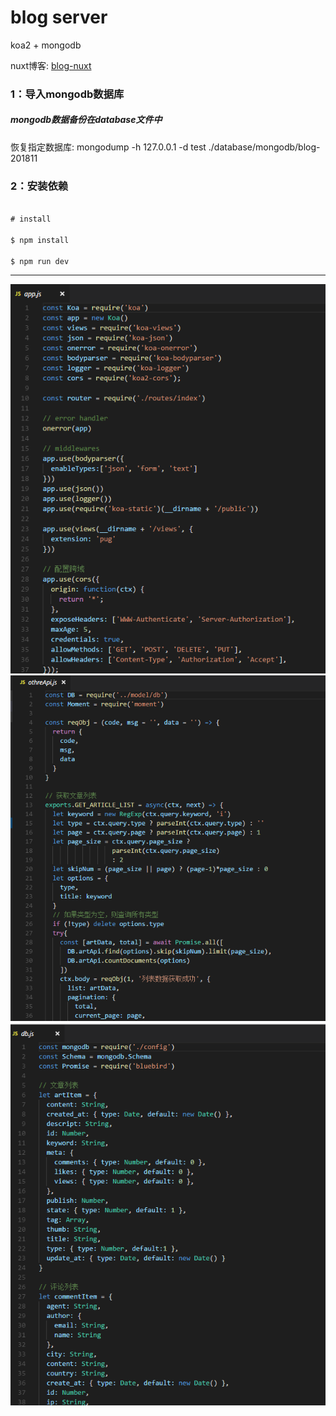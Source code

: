 # blog server

koa2 + mongodb

nuxt博客: [blog-nuxt](https://github.com/LWD8/blog-nuxt)

### 1：导入mongodb数据库

##### mongodb数据备份在database文件中

恢复指定数据库: mongodump -h 127.0.0.1 -d test ./database/mongodb/blog-201811


### 2：安装依赖

```javascript

# install

$ npm install

$ npm run dev
```
---

![](https://github.com/LWD8/blog-server/blob/master/public/images/1543822183(1).jpg)
![](https://github.com/LWD8/blog-server/blob/master/public/images/1543822169(1).jpg)
![](https://github.com/LWD8/blog-server/blob/master/public/images/1543822136(1).jpg)
